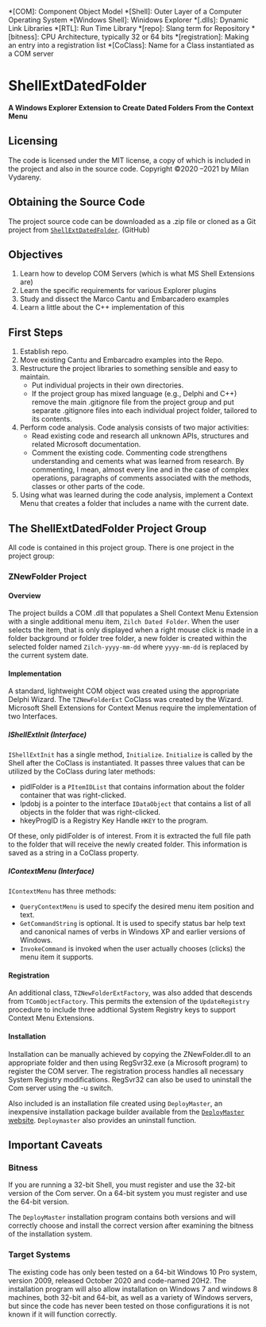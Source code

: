 *[COM]: Component Object Model
*[Shell]: Outer Layer of a Computer Operating System
*[Windows Shell]: Winidows Explorer
*[.dlls]: Dynamic Link Libraries
*[RTL]: Run Time Library
*[repo]: Slang term for Repository
*[bitness]: CPU Architecture, typically 32 or 64 bits
*[registration]: Making an entry into a registration list
*[CoClass]: Name for a Class instantiated as a COM server

# ShellExtDatedFolder
**A Windows Explorer Extension to Create Dated Folders From the Context Menu**

## Licensing

The code is licensed under the MIT license, a copy of which is included in the project and also in the source code. Copyright ©2020 –2021 by Milan Vydareny.

## Obtaining the Source Code

The project source code can be downloaded as a .zip file or cloned as a Git project from [`ShellExtDatedFolder`](https://github.com/Pasquina/ShellExtDatedFolder.git "Project ShellExtDatedFolder"). (GitHub)


## Objectives
1. Learn how to develop COM Servers (which is what MS Shell Extensions are)
2. Learn the specific requirements for various Explorer plugins
3. Study and dissect the Marco Cantu and Embarcadero examples
4. Learn a little about the C++ implementation of this

## First Steps
1. Establish repo.
2. Move existing Cantu and Embarcadro examples into the Repo.
3. Restructure the project libraries to something sensible and easy to maintain.
	- Put individual projects in their own directories.
	- If the project group has mixed language (e.g., Delphi and C++) remove the main .gitignore file from the project group and put separate .gitignore files into each individual project folder, tailored to its contents.
3. Perform code analysis. Code analysis consists of two major activities:
	- Read existing code and research all unknown APIs, structures and related Microsoft documentation.
	- Comment the existing code. Commenting code strengthens understanding and cements what was learned from research. By commenting, I mean, almost every line and in the case of complex operations, paragraphs of comments associated with the methods, classes or other parts of the code.
4.  Using what was learned during the code analysis, implement a Context Menu that creates a folder that includes a name with the current date.

## The ShellExtDatedFolder Project Group

All code is contained in this project group. There is one project in the project group:
### ZNewFolder Project
#### Overview
The project builds a COM .dll that populates a Shell Context Menu Extension with a single additional menu item, `Zilch Dated Folder`. When the user selects the item, that is only displayed when a right mouse click is made in a folder background or folder tree folder, a new folder is created within the selected folder named `Zilch-yyyy-mm-dd` where `yyyy-mm-dd` is replaced by the current system date.
#### Implementation
A standard, lightweight COM object was created using the appropriate Delphi Wizard. The `TZNewFolderExt` CoClass was created by the Wizard. Microsoft Shell Extensions for Context Menus require the implementation of two Interfaces.
##### IShellExtInit (Interface)
`IShellExtInit` has a single method, `Initialize`. `Initialize` is called by the Shell after the CoClass is instantiated. It passes three values that can be utilized by the CoClass during later methods:

-  pidlFolder is a `PItemIDList` that contains information about the folder container that was right-clicked.
-  lpdobj is a pointer to the interface `IDataObject` that contains a list of all objects in the folder that was right-clicked.
-  hkeyProgID is a Registry Key Handle `HKEY` to the program.

Of these, only pidlFolder is of interest. From it is extracted the full file path to the folder that will receive the newly created folder. This information is saved as a string in a CoClass property.

##### IContextMenu (Interface)
`IContextMenu` has three methods:

-  `QueryContextMenu` is used to specify the desired menu item position and text.
-  `GetCommandString` is optional. It is used to specify status bar help text and canonical names of verbs in Windows XP and earlier versions of Windows.
-  `InvokeCommand` is invoked when the user actually chooses (clicks) the menu item it supports.

#### Registration
An additional class, `TZNewFolderExtFactory`, was also added that descends from `TComObjectFactory`. This permits the extension of the `UpdateRegistry` procedure to include three addtional System Registry keys to support Context Menu Extensions.

#### Installation
Installation can be manually achieved by copying the ZNewFolder.dll to an appropriate folder and then using RegSvr32.exe (a Microsoft program) to register the COM server. The registration process handles all necessary System Registry modifications. RegSvr32 can also be used to uninstall the Com server using the -u switch.

Also included is an installation file created using `DeployMaster`, an inexpensive installation package builder available from the [`DeployMaster` website](http://deploymaster.com "Deploymaster Website"). `Deploymaster` also provides an uninstall function.

## Important Caveats

### Bitness

If you are running a 32-bit Shell, you must register and use the 32-bit version of the Com server. On a 64-bit system you must register and use the 64-bit version.

The `DeployMaster` installation program contains both versions and will correctly choose and install the correct version after examining the bitness of the installation system.

### Target Systems

The existing code has only been tested on a 64-bit Windows 10 Pro system, version 2009, released October 2020 and code-named 20H2. The installation program will also allow installation on Windows 7 and windows 8 machines, both 32-bit and 64-bit, as well as a variety of Windows servers, but since the code has never been tested on those configurations it is not known if it will function correctly.


  